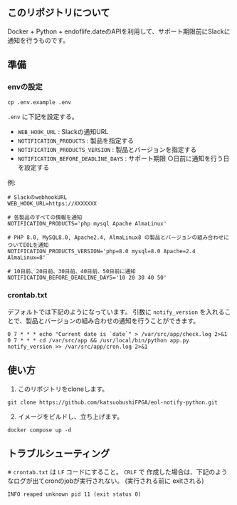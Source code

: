 
## このリポジトリについて
Docker + Python + endoflife.dateのAPIを利用して、サポート期限前にSlackに通知を行うものです。  

## 準備
### envの設定
```
cp .env.example .env
```

`.env` に下記を設定する。
- `WEB_HOOK_URL` : Slackの通知URL
- `NOTIFICATION_PRODUCTS` : 製品を指定する
- `NOTIFICATION_PRODUCTS_VERSION` : 製品とバージョンを指定する
- `NOTIFICATION_BEFORE_DEADLINE_DAYS` : サポート期限 ○日前に通知を行う日を設定する

例:
```
# SlackのwebhookURL
WEB_HOOK_URL=https://XXXXXXX

# 各製品のすべての情報を通知
NOTIFICATION_PRODUCTS='php mysql Apache AlmaLinux'

# PHP 8.0, MySQL8.0, Apache2.4, AlmaLinux8 の製品とバージョンの組み合わせについてEOLを通知
NOTIFICATION_PRODUCTS_VERSION='php=8.0 mysql=8.0 Apache=2.4 AlmaLinux=8'

# 10日前、20日前、30日前、40日前、50日前に通知
NOTIFICATION_BEFORE_DEADLINE_DAYS='10 20 30 40 50'
```

### crontab.txt
デフォルトでは下記のようになっています。
引数に `notify_version` を入れることで、製品とバージョンの組み合わせの通知を行うことができます。
```
0 7 * * * echo "Current date is `date`" > /var/src/app/check.log 2>&1
0 7 * * * cd /var/src/app && /usr/local/bin/python app.py notify_version >> /var/src/app/cron.log 2>&1
```

## 使い方
1. このリポジトリをcloneします。
```
git clone https://github.com/katsuobushiFPGA/eol-notify-python.git
```
2. イメージをビルドし、立ち上げます。
```
docker compose up -d
```
## トラブルシューティング
※ `crontab.txt` は `LF` コードにすること。
`CRLF` で 作成した場合は、下記のようなログが出てcronのjobが実行されない。 (実行される前に exitされる)
```
INFO reaped unknown pid 11 (exit status 0)
```